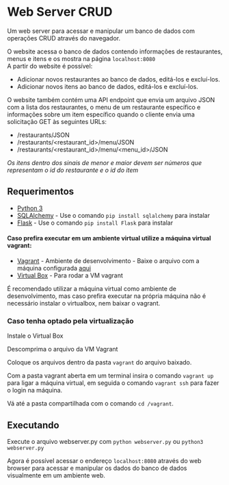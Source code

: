 # Web Server CRUD
Um web server para acessar e manipular um banco de dados com operações CRUD através do navegador.

O website acessa o banco de dados contendo informações de restaurantes, menus e itens e os mostra na página `localhost:8080`<br>
A partir do website é possível:
- Adicionar novos restaurantes ao banco de dados, editá-los e excluí-los.
- Adicionar novos itens ao banco de dados, editá-los e excluí-los.

O website também contém uma API endpoint que envia um arquivo JSON com a lista dos restaurantes, o menu de um restaurante específico e informações sobre um item específico quando o cliente envia uma solicitação GET às seguintes URLs:
- /restaurants/JSON
- /restaurants/<restaurant_id>/menu/JSON
- /restaurants/<restaurant_id>/menu/<menu_id>/JSON

_Os itens dentro dos sinais de menor e maior devem ser números que representam o id do restaurante e o id do item_

## Requerimentos
- [Python 3](https://www.python.org/downloads/release/python-371/)
- [SQLAlchemy](https://www.sqlalchemy.org/) - Use o comando `pip install sqlalchemy` para instalar
- [Flask](http://flask.pocoo.org) - Use o comando `pip install Flask` para instalar
#### Caso prefira executar em um ambiente virtual utilize a máquina virtual vagrant:
- [Vagrant](https://www.vagrantup.com) - Ambiente de desenvolvimento - 
Baixe o arquivo com a máquina configurada [aqui](https://d17h27t6h515a5.cloudfront.net/topher/2017/June/5948287e_fsnd-virtual-machine/fsnd-virtual-machine.zip)
- [Virtual Box](https://www.virtualbox.org/wiki/Downloads) - Para rodar a VM vagrant

É recomendado utilizar a máquina virtual como ambiente de desenvolvimento, 
mas caso prefira executar na própria máquina não é necessário instalar o virtualbox, nem baixar o vagrant.

### Caso tenha optado pela virtualização
Instale o Virtual Box

Descomprima o arquivo da VM Vagrant

Coloque os arquivos dentro da pasta `vagrant` do arquivo baixado.

Com a pasta vagrant aberta em um terminal insira o comando `vagrant up` para ligar a máquina virtual, em seguida o comando
`vagrant ssh` para fazer o login na máquina.

Vá até a pasta compartilhada com o comando `cd /vagrant`.

## Executando
Execute o arquivo webserver.py com `python webserver.py` ou `python3 webserver.py`

Agora é possível acessar o endereço `localhost:8080` através do web browser para acessar e manipular os dados do banco de dados visualmente em um ambiente web.
